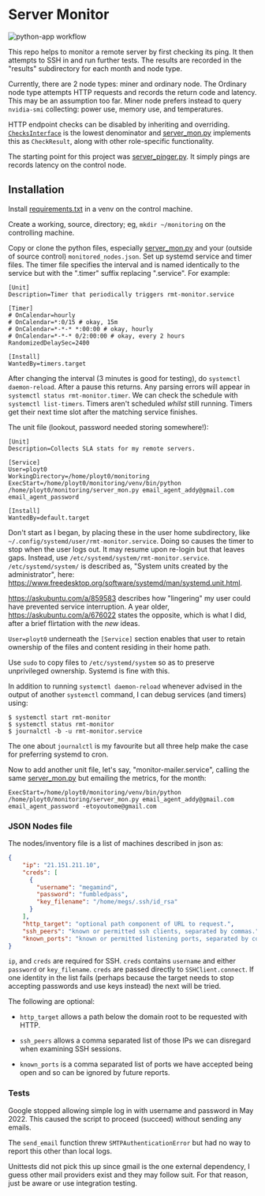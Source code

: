 # Server Monitor

![python-app workflow](https://github.com/ployt0/server_monitor/actions/workflows/python-app.yml/badge.svg)

This repo helps to monitor a remote server by first checking its ping.
It then attempts to SSH in and run further tests. The results are recorded
in the "results" subdirectory for each month and node type.

Currently, there are 2 node types: miner and ordinary node. The Ordinary
node type attempts HTTP requests and records the return code and latency.
This may be an assumption too far. Miner node prefers instead to query
`nvidia-smi` collecting: power use, memory use, and temperatures.

HTTP endpoint checks can be disabled by inheriting and overriding.
[`ChecksInterface`](checks_interface.py) is the lowest denominator and 
[server_mon.py](server_mon.py) implements this as `CheckResult`, along with
other role-specific functionality.

The starting point for this project was [server_pinger.py](server_pinger.py).
It simply pings are records latency on the control node.

## Installation

Install [requirements.txt](requirements.txt) in a venv on the control machine.

Create a working, source, directory; eg, `mkdir ~/monitoring` on the 
controlling machine.

Copy or clone the python files, especially [server_mon.py](server_mon.py)
and your (outside of source control) `monitored_nodes.json`. Set up systemd
service and timer files. The timer file specifies the interval and is named
identically to the service but with the ".timer" suffix replacing ".service".
For example:

```
[Unit]
Description=Timer that periodically triggers rmt-monitor.service

[Timer]
# OnCalendar=hourly
# OnCalendar=*:0/15 # okay, 15m
# OnCalendar=*-*-* *:00:00 # okay, hourly 
# OnCalendar=*-*-* 0/2:00:00 # okay, every 2 hours
RandomizedDelaySec=2400

[Install]
WantedBy=timers.target
```

After changing the interval (3 minutes is good for testing), do 
`systemctl daemon-reload`. After a pause this returns.
Any parsing errors will appear in `systemctl status rmt-monitor.timer`.
We can check the schedule with `systemctl list-timers`. Timers aren't scheduled 
*whilst* still running. Timers get their next time slot after the matching
service finishes.

The unit file (lookout, password needed storing somewhere!):

```
[Unit]
Description=Collects SLA stats for my remote servers.

[Service]
User=ployt0
WorkingDirectory=/home/ployt0/monitoring
ExecStart=/home/ployt0/monitoring/venv/bin/python /home/ployt0/monitoring/server_mon.py email_agent_addy@gmail.com email_agent_password

[Install]
WantedBy=default.target
```

Don't start as I began, by placing these in the user home subdirectory, like
`~/.config/systemd/user/rmt-monitor.service`.  Doing so causes the timer to stop
when the user logs out. It may resume upon re-login but that leaves gaps.
Instead, use `/etc/systemd/system/rmt-monitor.service`. `/etc/systemd/system/`
is described as, "System units created by the administrator", here:
<https://www.freedesktop.org/software/systemd/man/systemd.unit.html>.

<https://askubuntu.com/a/859583> describes how "lingering" my user
could have prevented service interruption. A year older, <https://askubuntu.com/a/676022>
states the opposite, which is what I did, after a brief flirtation with the
*new* ideas.

`User=ployt0` underneath the `[Service]` section enables that user to retain
ownership of the files and content residing in their home path.

Use `sudo` to copy files to `/etc/systemd/system` so as to preserve
unprivileged ownership. Systemd is fine with this.

In addition to running `systemctl daemon-reload` whenever advised in the output
of another `systemctl` command, I can debug services (and timers) using:

```shell
$ systemctl start rmt-monitor
$ systemctl status rmt-monitor
$ journalctl -b -u rmt-monitor.service
```

The one about `journalctl` is my favourite but all three help make the case for
preferring systemd to cron.

Now to add another unit file, let's say, "monitor-mailer.service", calling the
same [server_mon.py](server_mon.py) but emailing the metrics, for the month:

```
ExecStart=/home/ployt0/monitoring/venv/bin/python /home/ployt0/monitoring/server_mon.py email_agent_addy@gmail.com email_agent_password -etoyoutome@gmail.com
```

### JSON Nodes file

The nodes/inventory file is a list of machines described in json as:

```json
{
    "ip": "21.151.211.10",
    "creds": [
      {
        "username": "megamind",
        "password": "fumbledpass",
        "key_filename": "/home/megs/.ssh/id_rsa"
      }
    ],
    "http_target": "optional path component of URL to request.",
    "ssh_peers": "known or permitted ssh clients, separated by commas.",
    "known_ports": "known or permitted listening ports, separated by commas."
}
```

`ip`, and `creds` are required for SSH. `creds` contains `username` and either
`password` or `key_filename`. `creds` are passed directly to 
`SSHClient.connect`. If one identity in the list fails (perhaps because the
target needs to stop accepting passwords and use keys instead) the next will
be tried.

The following are optional:

- `http_target` allows a path below the domain root to be requested with HTTP.

- `ssh_peers` allows a comma separated list of those IPs we can disregard when
  examining SSH sessions.

- `known_ports` is a comma separated list of ports we have accepted being open
  and so can be ignored by future reports.


### Tests

Google stopped allowing simple log in with username and password in May 2022.
This caused the script to proceed (succeed) without sending any emails.

The `send_email` function threw `SMTPAuthenticationError` but had no way to
report this other than local logs.

Unittests did not pick this up since gmail is the one external dependency,
I guess other mail providers exist and they may follow suit. For that reason,
just be aware or use integration testing.